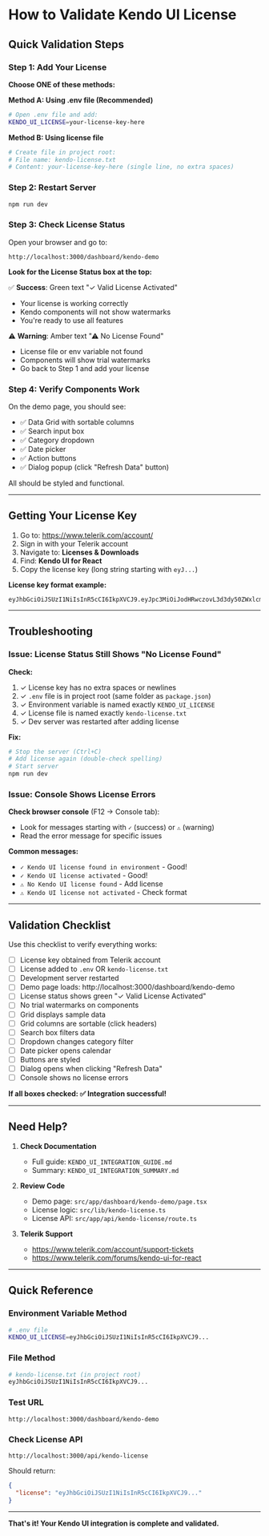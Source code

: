 # How to Validate Kendo UI License

## Quick Validation Steps

### Step 1: Add Your License

**Choose ONE of these methods:**

**Method A: Using .env file (Recommended)**
```bash
# Open .env file and add:
KENDO_UI_LICENSE=your-license-key-here
```

**Method B: Using license file**
```bash
# Create file in project root:
# File name: kendo-license.txt
# Content: your-license-key-here (single line, no extra spaces)
```

### Step 2: Restart Server
```bash
npm run dev
```

### Step 3: Check License Status

Open your browser and go to:
```
http://localhost:3000/dashboard/kendo-demo
```

**Look for the License Status box at the top:**

✅ **Success**: Green text "✓ Valid License Activated"
- Your license is working correctly
- Kendo components will not show watermarks
- You're ready to use all features

⚠️ **Warning**: Amber text "⚠ No License Found"
- License file or env variable not found
- Components will show trial watermarks
- Go back to Step 1 and add your license

### Step 4: Verify Components Work

On the demo page, you should see:
- ✅ Data Grid with sortable columns
- ✅ Search input box
- ✅ Category dropdown
- ✅ Date picker
- ✅ Action buttons
- ✅ Dialog popup (click "Refresh Data" button)

All should be styled and functional.

---

## Getting Your License Key

1. Go to: https://www.telerik.com/account/
2. Sign in with your Telerik account
3. Navigate to: **Licenses & Downloads**
4. Find: **Kendo UI for React**
5. Copy the license key (long string starting with `eyJ...`)

**License key format example:**
```
eyJhbGciOiJSUzI1NiIsInR5cCI6IkpXVCJ9.eyJpc3MiOiJodHRwczovL3d3dy50ZWxlcm...
```

---

## Troubleshooting

### Issue: License Status Still Shows "No License Found"

**Check:**
1. ✓ License key has no extra spaces or newlines
2. ✓ `.env` file is in project root (same folder as `package.json`)
3. ✓ Environment variable is named exactly `KENDO_UI_LICENSE`
4. ✓ License file is named exactly `kendo-license.txt`
5. ✓ Dev server was restarted after adding license

**Fix:**
```bash
# Stop the server (Ctrl+C)
# Add license again (double-check spelling)
# Start server
npm run dev
```

### Issue: Console Shows License Errors

**Check browser console** (F12 → Console tab):
- Look for messages starting with `✓` (success) or `⚠` (warning)
- Read the error message for specific issues

**Common messages:**
- `✓ Kendo UI license found in environment` - Good!
- `✓ Kendo UI license activated` - Good!
- `⚠ No Kendo UI license found` - Add license
- `⚠ Kendo UI license not activated` - Check format

---

## Validation Checklist

Use this checklist to verify everything works:

- [ ] License key obtained from Telerik account
- [ ] License added to `.env` OR `kendo-license.txt`
- [ ] Development server restarted
- [ ] Demo page loads: http://localhost:3000/dashboard/kendo-demo
- [ ] License status shows green "✓ Valid License Activated"
- [ ] No trial watermarks on components
- [ ] Grid displays sample data
- [ ] Grid columns are sortable (click headers)
- [ ] Search box filters data
- [ ] Dropdown changes category filter
- [ ] Date picker opens calendar
- [ ] Buttons are styled
- [ ] Dialog opens when clicking "Refresh Data"
- [ ] Console shows no license errors

**If all boxes checked: ✅ Integration successful!**

---

## Need Help?

1. **Check Documentation**
   - Full guide: `KENDO_UI_INTEGRATION_GUIDE.md`
   - Summary: `KENDO_UI_INTEGRATION_SUMMARY.md`

2. **Review Code**
   - Demo page: `src/app/dashboard/kendo-demo/page.tsx`
   - License logic: `src/lib/kendo-license.ts`
   - License API: `src/app/api/kendo-license/route.ts`

3. **Telerik Support**
   - https://www.telerik.com/account/support-tickets
   - https://www.telerik.com/forums/kendo-ui-for-react

---

## Quick Reference

### Environment Variable Method
```bash
# .env file
KENDO_UI_LICENSE=eyJhbGciOiJSUzI1NiIsInR5cCI6IkpXVCJ9...
```

### File Method
```bash
# kendo-license.txt (in project root)
eyJhbGciOiJSUzI1NiIsInR5cCI6IkpXVCJ9...
```

### Test URL
```
http://localhost:3000/dashboard/kendo-demo
```

### Check License API
```
http://localhost:3000/api/kendo-license
```

Should return:
```json
{
  "license": "eyJhbGciOiJSUzI1NiIsInR5cCI6IkpXVCJ9..."
}
```

---

**That's it! Your Kendo UI integration is complete and validated.**
